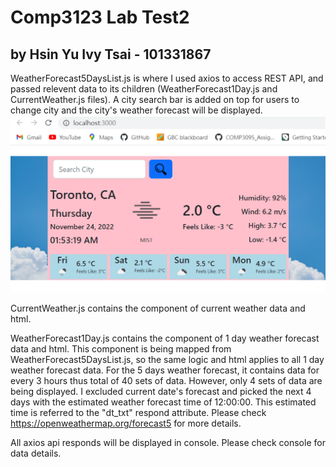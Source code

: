 # Comp3123 Lab Test2
## by Hsin Yu Ivy Tsai - 101331867

WeatherForecast5DaysList.js is where I used axios to access REST API,
and passed relevent data to its children (WeatherForecast1Day.js and CurrentWeather.js files).
A city search bar is added on top for users to change city and the city's weather forecast will be displayed.
![Toronto Weather Forecast](S1.png)

CurrentWeather.js contains the component of current weather data and html.

WeatherForecast1Day.js contains the component of 1 day weather forecast data and html.
This component is being mapped from WeatherForecast5DaysList.js, so the same logic and html 
applies to all 1 day weather forecast data.
For the 5 days weather forecast, it contains data for every 3 hours thus total of 40 sets of data.
However, only 4 sets of data are being displayed. I excluded current date's forecast and picked
the next 4 days with the estimated weather forecast time of 12:00:00. 
This estimated time is referred to the "dt_txt" respond attribute.
Please check https://openweathermap.org/forecast5 for more details.

All axios api responds will be displayed in console. Please check console for data details.
